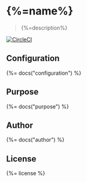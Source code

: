 # {%=name%}

> {%=description%}

[![CircleCI](https://img.shields.io/circleci/project/github/sammler/sammler-log-service.svg)](https://circleci.com/gh/sammler/sammler-log-service)

## Configuration
{%= docs("configuration") %}

## Purpose
{%= docs("purpose") %}

## Author
{%= docs("author") %}

## License
{%= license %}
